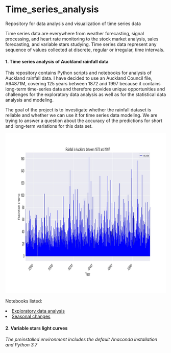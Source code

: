 # Time_series_analysis
Repository for data analysis and visualization of time series data

Time series data are everywhere from weather forecasting, signal processing, and heart rate monitoring to the stock market analysis, sales forecasting, and variable stars studying. Time series data represent any sequence of values collected at discrete, regular or irregular, time intervals.

#### 1. Time series analysis of Auckland rainfall data

This repository contains Python scripts and notebooks for analysis of Auckland rainfall data. I have decided to use an Auckland Council file, A64871M, covering 125 years between 1872 and 1997 because it contains long-term time-series data and therefore provides unique opportunities and challenges for the exploratory data analysis as well as for the statistical data analysis and modeling.

The goal of the project is to investigate whether the rainfall dataset is reliable and whether we can use it for time series data modeling. We are trying to answer a question about the accuracy of the predictions for short and long-term variations for this data set. 

<p>
<img src="images/rainfall.jpg" width="900" height="500">
</p>

Notebooks listed:
<li> <a  href="https://github.com/lilianasku/Time-series-analysis/blob/master/notebooks/RainfallAuckland_EDA.ipynb"> Exploratory data analysis </a>
<li> <a href="https://github.com/lilianasku/Time-series-analysis/blob/master/notebooks/RainfallAuckland_SeasonalChanges.ipynb"> Seasonal changes </a>
  
#### 2. Variable stars light curves



<i> The preinstalled environment includes the default Anaconda installation and Python 3.7 </i>
